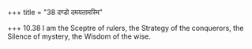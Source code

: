 +++
title = "38 दण्डो दमयतामस्मि"

+++
10.38 I am the Sceptre of rulers, the Strategy of the conquerors, the
Silence of mystery, the Wisdom of the wise.
